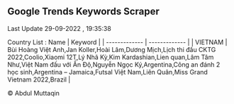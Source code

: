 

## Google Trends Keywords Scraper 
 
Last Update 29-09-2022 , 19:35:38

Country List :
 Name  | Keyword |
| ------------- | ------------- |
| VIETNAM | Bùi Hoàng Việt Anh,Jan Koller,Hoài Lâm,Dương Mịch,Lịch thi đấu CKTG 2022,Coolio,Xiaomi 12T,Lý Nhã Kỳ,Kim Kardashian,Lien quan,Lâm Tâm Như,Việt Nam đấu với Ấn Độ,Nguyễn Ngọc Ký,Argentina,Công an đánh 2 học sinh,Argentina – Jamaica,Futsal Việt Nam,Liên Quân,Miss Grand Vietnam 2022,Brazil |



© Abdul Muttaqin 
